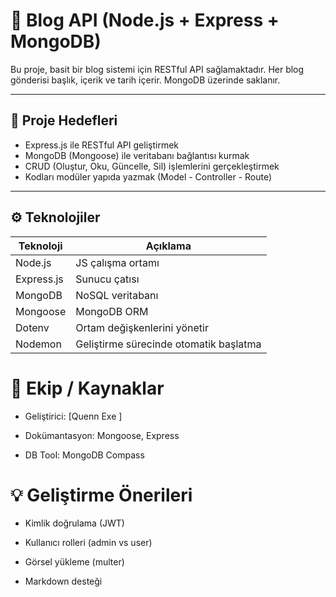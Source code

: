 # 📝 Blog API (Node.js + Express + MongoDB)

Bu proje, basit bir blog sistemi için RESTful API sağlamaktadır. Her blog gönderisi başlık, içerik ve tarih içerir. MongoDB üzerinde saklanır.

---

## 🎯 Proje Hedefleri

- Express.js ile RESTful API geliştirmek
- MongoDB (Mongoose) ile veritabanı bağlantısı kurmak
- CRUD (Oluştur, Oku, Güncelle, Sil) işlemlerini gerçekleştirmek
- Kodları modüler yapıda yazmak (Model - Controller - Route)

---

## ⚙️ Teknolojiler

| Teknoloji | Açıklama |
|----------|----------|
| Node.js | JS çalışma ortamı |
| Express.js | Sunucu çatısı |
| MongoDB | NoSQL veritabanı |
| Mongoose | MongoDB ORM |
| Dotenv | Ortam değişkenlerini yönetir |
| Nodemon | Geliştirme sürecinde otomatik başlatma |

# 👥 Ekip / Kaynaklar
- Geliştirici: [Quenn Exe ]

-  Dokümantasyon: Mongoose, Express

- DB Tool: MongoDB Compass

# 💡 Geliştirme Önerileri
- Kimlik doğrulama (JWT)

- Kullanıcı rolleri (admin vs user)

- Görsel yükleme (multer)

- Markdown desteği

